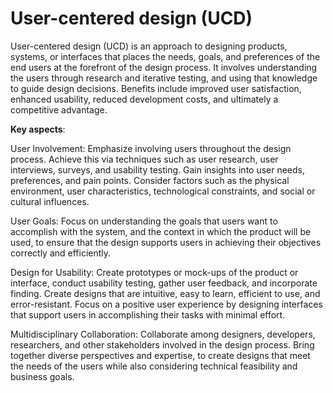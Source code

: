 # User-centered design (UCD)

User-centered design (UCD) is an approach to designing products, systems, or interfaces that places the needs, goals, and preferences of the end users at the forefront of the design process. It involves understanding the users through research and iterative testing, and using that knowledge to guide design decisions. Benefits include improved user satisfaction, enhanced usability, reduced development costs, and ultimately a competitive advantage.

**Key aspects**:

User Involvement: Emphasize involving users throughout the design process. Achieve this via techniques such as user research, user interviews, surveys, and usability testing. Gain insights into user needs, preferences, and pain points. Consider factors such as the physical environment, user characteristics, technological constraints, and social or cultural influences.

User Goals: Focus on understanding the goals that users want to accomplish with the system, and the context in which the product will be used, to ensure that the design supports users in achieving their objectives correctly and efficiently.

Design for Usability: Create prototypes or mock-ups of the product or interface, conduct usability testing, gather user feedback, and incorporate finding. Create designs that are intuitive, easy to learn, efficient to use, and error-resistant. Focus on a positive user experience by designing interfaces that support users in accomplishing their tasks with minimal effort.

Multidisciplinary Collaboration: Collaborate among designers, developers, researchers, and other stakeholders involved in the design process. Bring together diverse perspectives and expertise, to create designs that meet the needs of the users while also considering technical feasibility and business goals.
